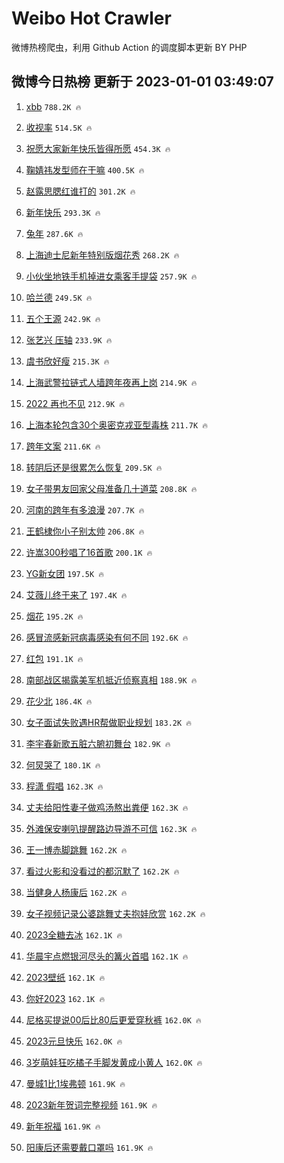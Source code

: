# Weibo Hot Crawler 



微博热榜爬虫，利用 Github Action 的调度脚本更新 BY PHP 


## 微博今日热榜 更新于 2023-01-01 03:49:07 
1. [xbb](https://s.weibo.com/weibo?q=%23xbb%23&t=31&band_rank=1&Refer=top) `788.2K 🔥` 

1. [收视率](https://s.weibo.com/weibo?q=%E6%94%B6%E8%A7%86%E7%8E%87&t=31&band_rank=2&Refer=top) `514.5K 🔥` 

1. [祝愿大家新年快乐皆得所愿](https://s.weibo.com/weibo?q=%23%E7%A5%9D%E6%84%BF%E5%A4%A7%E5%AE%B6%E6%96%B0%E5%B9%B4%E5%BF%AB%E4%B9%90%E7%9A%86%E5%BE%97%E6%89%80%E6%84%BF%23&t=31&band_rank=3&Refer=top) `454.3K 🔥` 

1. [鞠婧祎发型师在干嘛](https://s.weibo.com/weibo?q=%E9%9E%A0%E5%A9%A7%E7%A5%8E%E5%8F%91%E5%9E%8B%E5%B8%88%E5%9C%A8%E5%B9%B2%E5%98%9B&t=31&band_rank=4&Refer=top) `400.5K 🔥` 

1. [赵露思腮红谁打的](https://s.weibo.com/weibo?q=%E8%B5%B5%E9%9C%B2%E6%80%9D%E8%85%AE%E7%BA%A2%E8%B0%81%E6%89%93%E7%9A%84&t=31&band_rank=5&Refer=top) `301.2K 🔥` 

1. [新年快乐](https://s.weibo.com/weibo?q=%E6%96%B0%E5%B9%B4%E5%BF%AB%E4%B9%90&t=31&band_rank=6&Refer=top) `293.3K 🔥` 

1. [兔年](https://s.weibo.com/weibo?q=%23%E5%85%94%E5%B9%B4%23&t=31&band_rank=7&Refer=top) `287.6K 🔥` 

1. [上海迪士尼新年特别版烟花秀](https://s.weibo.com/weibo?q=%23%E4%B8%8A%E6%B5%B7%E8%BF%AA%E5%A3%AB%E5%B0%BC%E6%96%B0%E5%B9%B4%E7%89%B9%E5%88%AB%E7%89%88%E7%83%9F%E8%8A%B1%E7%A7%80%23&t=31&band_rank=8&Refer=top) `268.2K 🔥` 

1. [小伙坐地铁手机掉进女乘客手提袋](https://s.weibo.com/weibo?q=%23%E5%B0%8F%E4%BC%99%E5%9D%90%E5%9C%B0%E9%93%81%E6%89%8B%E6%9C%BA%E6%8E%89%E8%BF%9B%E5%A5%B3%E4%B9%98%E5%AE%A2%E6%89%8B%E6%8F%90%E8%A2%8B%23&t=31&band_rank=9&Refer=top) `257.9K 🔥` 

1. [哈兰德](https://s.weibo.com/weibo?q=%E5%93%88%E5%85%B0%E5%BE%B7&t=31&band_rank=10&Refer=top) `249.5K 🔥` 

1. [五个王源](https://s.weibo.com/weibo?q=%E4%BA%94%E4%B8%AA%E7%8E%8B%E6%BA%90&t=31&band_rank=11&Refer=top) `242.9K 🔥` 

1. [张艺兴 压轴](https://s.weibo.com/weibo?q=%E5%BC%A0%E8%89%BA%E5%85%B4%20%E5%8E%8B%E8%BD%B4&t=31&band_rank=12&Refer=top) `233.9K 🔥` 

1. [虞书欣好瘦](https://s.weibo.com/weibo?q=%E8%99%9E%E4%B9%A6%E6%AC%A3%E5%A5%BD%E7%98%A6&t=31&band_rank=13&Refer=top) `215.3K 🔥` 

1. [上海武警拉链式人墙跨年夜再上岗](https://s.weibo.com/weibo?q=%23%E4%B8%8A%E6%B5%B7%E6%AD%A6%E8%AD%A6%E6%8B%89%E9%93%BE%E5%BC%8F%E4%BA%BA%E5%A2%99%E8%B7%A8%E5%B9%B4%E5%A4%9C%E5%86%8D%E4%B8%8A%E5%B2%97%23&t=31&band_rank=14&Refer=top) `214.9K 🔥` 

1. [2022 再也不见](https://s.weibo.com/weibo?q=2022%20%E5%86%8D%E4%B9%9F%E4%B8%8D%E8%A7%81&t=31&band_rank=15&Refer=top) `212.9K 🔥` 

1. [上海本轮包含30个奥密克戎亚型毒株](https://s.weibo.com/weibo?q=%23%E4%B8%8A%E6%B5%B7%E6%9C%AC%E8%BD%AE%E5%8C%85%E5%90%AB30%E4%B8%AA%E5%A5%A5%E5%AF%86%E5%85%8B%E6%88%8E%E4%BA%9A%E5%9E%8B%E6%AF%92%E6%A0%AA%23&t=31&band_rank=16&Refer=top) `211.7K 🔥` 

1. [跨年文案](https://s.weibo.com/weibo?q=%23%E8%B7%A8%E5%B9%B4%E6%96%87%E6%A1%88%23&t=31&band_rank=17&Refer=top) `211.6K 🔥` 

1. [转阴后还是很累怎么恢复](https://s.weibo.com/weibo?q=%23%E8%BD%AC%E9%98%B4%E5%90%8E%E8%BF%98%E6%98%AF%E5%BE%88%E7%B4%AF%E6%80%8E%E4%B9%88%E6%81%A2%E5%A4%8D%23&t=31&band_rank=18&Refer=top) `209.5K 🔥` 

1. [女子带男友回家父母准备几十道菜](https://s.weibo.com/weibo?q=%23%E5%A5%B3%E5%AD%90%E5%B8%A6%E7%94%B7%E5%8F%8B%E5%9B%9E%E5%AE%B6%E7%88%B6%E6%AF%8D%E5%87%86%E5%A4%87%E5%87%A0%E5%8D%81%E9%81%93%E8%8F%9C%23&t=31&band_rank=19&Refer=top) `208.8K 🔥` 

1. [河南的跨年有多浪漫](https://s.weibo.com/weibo?q=%23%E6%B2%B3%E5%8D%97%E7%9A%84%E8%B7%A8%E5%B9%B4%E6%9C%89%E5%A4%9A%E6%B5%AA%E6%BC%AB%23&t=31&band_rank=20&Refer=top) `207.7K 🔥` 

1. [王鹤棣你小子别太帅](https://s.weibo.com/weibo?q=%23%E7%8E%8B%E9%B9%A4%E6%A3%A3%E4%BD%A0%E5%B0%8F%E5%AD%90%E5%88%AB%E5%A4%AA%E5%B8%85%23&t=31&band_rank=21&Refer=top) `206.8K 🔥` 

1. [许嵩300秒唱了16首歌](https://s.weibo.com/weibo?q=%23%E8%AE%B8%E5%B5%A9300%E7%A7%92%E5%94%B1%E4%BA%8616%E9%A6%96%E6%AD%8C%23&t=31&band_rank=22&Refer=top) `200.1K 🔥` 

1. [YG新女团](https://s.weibo.com/weibo?q=YG%E6%96%B0%E5%A5%B3%E5%9B%A2&t=31&band_rank=23&Refer=top) `197.5K 🔥` 

1. [艾薇儿终于来了](https://s.weibo.com/weibo?q=%23%E8%89%BE%E8%96%87%E5%84%BF%E7%BB%88%E4%BA%8E%E6%9D%A5%E4%BA%86%23&t=31&band_rank=24&Refer=top) `197.4K 🔥` 

1. [烟花](https://s.weibo.com/weibo?q=%E7%83%9F%E8%8A%B1&t=31&band_rank=25&Refer=top) `195.2K 🔥` 

1. [感冒流感新冠病毒感染有何不同](https://s.weibo.com/weibo?q=%23%E6%84%9F%E5%86%92%E6%B5%81%E6%84%9F%E6%96%B0%E5%86%A0%E7%97%85%E6%AF%92%E6%84%9F%E6%9F%93%E6%9C%89%E4%BD%95%E4%B8%8D%E5%90%8C%23&t=31&band_rank=26&Refer=top) `192.6K 🔥` 

1. [红包](https://s.weibo.com/weibo?q=%E7%BA%A2%E5%8C%85&t=31&band_rank=27&Refer=top) `191.1K 🔥` 

1. [南部战区揭露美军机抵近侦察真相](https://s.weibo.com/weibo?q=%23%E5%8D%97%E9%83%A8%E6%88%98%E5%8C%BA%E6%8F%AD%E9%9C%B2%E7%BE%8E%E5%86%9B%E6%9C%BA%E6%8A%B5%E8%BF%91%E4%BE%A6%E5%AF%9F%E7%9C%9F%E7%9B%B8%23&t=31&band_rank=28&Refer=top) `188.9K 🔥` 

1. [花少北](https://s.weibo.com/weibo?q=%E8%8A%B1%E5%B0%91%E5%8C%97&t=31&band_rank=29&Refer=top) `186.4K 🔥` 

1. [女子面试失败遇HR帮做职业规划](https://s.weibo.com/weibo?q=%23%E5%A5%B3%E5%AD%90%E9%9D%A2%E8%AF%95%E5%A4%B1%E8%B4%A5%E9%81%87HR%E5%B8%AE%E5%81%9A%E8%81%8C%E4%B8%9A%E8%A7%84%E5%88%92%23&t=31&band_rank=30&Refer=top) `183.2K 🔥` 

1. [李宇春新歌五脏六腑初舞台](https://s.weibo.com/weibo?q=%23%E6%9D%8E%E5%AE%87%E6%98%A5%E6%96%B0%E6%AD%8C%E4%BA%94%E8%84%8F%E5%85%AD%E8%85%91%E5%88%9D%E8%88%9E%E5%8F%B0%23&t=31&band_rank=31&Refer=top) `182.9K 🔥` 

1. [何炅哭了](https://s.weibo.com/weibo?q=%E4%BD%95%E7%82%85%E5%93%AD%E4%BA%86&t=31&band_rank=32&Refer=top) `180.1K 🔥` 

1. [程潇 假唱](https://s.weibo.com/weibo?q=%E7%A8%8B%E6%BD%87%20%E5%81%87%E5%94%B1&t=31&band_rank=33&Refer=top) `162.3K 🔥` 

1. [丈夫给阳性妻子做鸡汤熬出粪便](https://s.weibo.com/weibo?q=%23%E4%B8%88%E5%A4%AB%E7%BB%99%E9%98%B3%E6%80%A7%E5%A6%BB%E5%AD%90%E5%81%9A%E9%B8%A1%E6%B1%A4%E7%86%AC%E5%87%BA%E7%B2%AA%E4%BE%BF%23&t=31&band_rank=34&Refer=top) `162.3K 🔥` 

1. [外滩保安喇叭提醒路边导游不可信](https://s.weibo.com/weibo?q=%23%E5%A4%96%E6%BB%A9%E4%BF%9D%E5%AE%89%E5%96%87%E5%8F%AD%E6%8F%90%E9%86%92%E8%B7%AF%E8%BE%B9%E5%AF%BC%E6%B8%B8%E4%B8%8D%E5%8F%AF%E4%BF%A1%23&t=31&band_rank=35&Refer=top) `162.3K 🔥` 

1. [王一博赤脚跳舞](https://s.weibo.com/weibo?q=%23%E7%8E%8B%E4%B8%80%E5%8D%9A%E8%B5%A4%E8%84%9A%E8%B7%B3%E8%88%9E%23&t=31&band_rank=36&Refer=top) `162.2K 🔥` 

1. [看过火影和没看过的都沉默了](https://s.weibo.com/weibo?q=%23%E7%9C%8B%E8%BF%87%E7%81%AB%E5%BD%B1%E5%92%8C%E6%B2%A1%E7%9C%8B%E8%BF%87%E7%9A%84%E9%83%BD%E6%B2%89%E9%BB%98%E4%BA%86%23&t=31&band_rank=37&Refer=top) `162.2K 🔥` 

1. [当健身人杨康后](https://s.weibo.com/weibo?q=%23%E5%BD%93%E5%81%A5%E8%BA%AB%E4%BA%BA%E6%9D%A8%E5%BA%B7%E5%90%8E%23&t=31&band_rank=38&Refer=top) `162.2K 🔥` 

1. [女子视频记录公婆跳舞丈夫抱娃欣赏](https://s.weibo.com/weibo?q=%23%E5%A5%B3%E5%AD%90%E8%A7%86%E9%A2%91%E8%AE%B0%E5%BD%95%E5%85%AC%E5%A9%86%E8%B7%B3%E8%88%9E%E4%B8%88%E5%A4%AB%E6%8A%B1%E5%A8%83%E6%AC%A3%E8%B5%8F%23&t=31&band_rank=39&Refer=top) `162.2K 🔥` 

1. [2023全糖去冰](https://s.weibo.com/weibo?q=%232023%E5%85%A8%E7%B3%96%E5%8E%BB%E5%86%B0%23&t=31&band_rank=40&Refer=top) `162.1K 🔥` 

1. [华晨宇点燃银河尽头的篝火首唱](https://s.weibo.com/weibo?q=%23%E5%8D%8E%E6%99%A8%E5%AE%87%E7%82%B9%E7%87%83%E9%93%B6%E6%B2%B3%E5%B0%BD%E5%A4%B4%E7%9A%84%E7%AF%9D%E7%81%AB%E9%A6%96%E5%94%B1%23&t=31&band_rank=41&Refer=top) `162.1K 🔥` 

1. [2023壁纸](https://s.weibo.com/weibo?q=2023%E5%A3%81%E7%BA%B8&t=31&band_rank=42&Refer=top) `162.1K 🔥` 

1. [你好2023](https://s.weibo.com/weibo?q=%23%E4%BD%A0%E5%A5%BD2023%23&t=31&band_rank=43&Refer=top) `162.1K 🔥` 

1. [尼格买提说00后比80后更爱穿秋裤](https://s.weibo.com/weibo?q=%23%E5%B0%BC%E6%A0%BC%E4%B9%B0%E6%8F%90%E8%AF%B400%E5%90%8E%E6%AF%9480%E5%90%8E%E6%9B%B4%E7%88%B1%E7%A9%BF%E7%A7%8B%E8%A3%A4%23&t=31&band_rank=44&Refer=top) `162.0K 🔥` 

1. [2023元旦快乐](https://s.weibo.com/weibo?q=%232023%E5%85%83%E6%97%A6%E5%BF%AB%E4%B9%90%23&t=31&band_rank=45&Refer=top) `162.0K 🔥` 

1. [3岁萌娃狂吃橘子手脚发黄成小黄人](https://s.weibo.com/weibo?q=%233%E5%B2%81%E8%90%8C%E5%A8%83%E7%8B%82%E5%90%83%E6%A9%98%E5%AD%90%E6%89%8B%E8%84%9A%E5%8F%91%E9%BB%84%E6%88%90%E5%B0%8F%E9%BB%84%E4%BA%BA%23&t=31&band_rank=46&Refer=top) `162.0K 🔥` 

1. [曼城1比1埃弗顿](https://s.weibo.com/weibo?q=%23%E6%9B%BC%E5%9F%8E1%E6%AF%941%E5%9F%83%E5%BC%97%E9%A1%BF%23&t=31&band_rank=47&Refer=top) `161.9K 🔥` 

1. [2023新年贺词完整视频](https://s.weibo.com/weibo?q=%232023%E6%96%B0%E5%B9%B4%E8%B4%BA%E8%AF%8D%E5%AE%8C%E6%95%B4%E8%A7%86%E9%A2%91%23&t=31&band_rank=48&Refer=top) `161.9K 🔥` 

1. [新年祝福](https://s.weibo.com/weibo?q=%E6%96%B0%E5%B9%B4%E7%A5%9D%E7%A6%8F&t=31&band_rank=49&Refer=top) `161.9K 🔥` 

1. [阳康后还需要戴口罩吗](https://s.weibo.com/weibo?q=%23%E9%98%B3%E5%BA%B7%E5%90%8E%E8%BF%98%E9%9C%80%E8%A6%81%E6%88%B4%E5%8F%A3%E7%BD%A9%E5%90%97%23&t=31&band_rank=50&Refer=top) `161.9K 🔥` 

